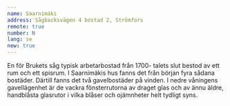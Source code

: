 ```yaml
---
name: Saarnimäki
address: Sågbacksvägen 4 bostad 2, Strömfors
remote: true
number: N
lang: se
new: true
---
```

En för Brukets såg typisk arbetarbostad från 1700- talets slut bestod av ett rum och ett spisrum. I Saarnimäkis hus 
fanns det från början fyra sådana bostäder. Därtill fanns det två gavelbostäder på vinden. I nedre våningens 
gavellägenhet är de vackra fönsterrutorna av draget glas och av ännu äldre, handblåsta glasrutor i vilka blåser och 
ojämnheter helt tydligt syns.